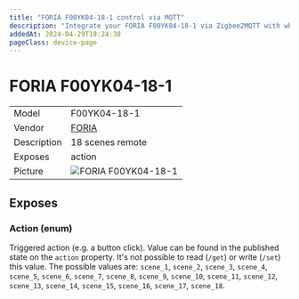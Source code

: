 ```yaml
---
title: "FORIA F00YK04-18-1 control via MQTT"
description: "Integrate your FORIA F00YK04-18-1 via Zigbee2MQTT with whatever smart home infrastructure you are using without the vendor's bridge or gateway."
addedAt: 2024-04-29T19:24:38
pageClass: device-page
---
```


<!-- !!!! -->
<!-- ATTENTION: This file is auto-generated through docgen! -->
<!-- You can only edit the "Notes"-Section between the two comment lines "Notes BEGIN" and "Notes END". -->
<!-- Do not use h1 or h2 heading within "## Notes"-Section. -->
<!-- !!!! -->

# FORIA F00YK04-18-1

|     |     |
|-----|-----|
| Model | F00YK04-18-1  |
| Vendor  | [FORIA](/supported-devices/#v=FORIA)  |
| Description | 18 scenes remote |
| Exposes | action |
| Picture | ![FORIA F00YK04-18-1](https://www.zigbee2mqtt.io/images/devices/F00YK04-18-1.png) |


<!-- Notes BEGIN: You can edit here. Add "## Notes" headline if not already present. -->


<!-- Notes END: Do not edit below this line -->




## Exposes

### Action (enum)
Triggered action (e.g. a button click).
Value can be found in the published state on the `action` property.
It's not possible to read (`/get`) or write (`/set`) this value.
The possible values are: `scene_1`, `scene_2`, `scene_3`, `scene_4`, `scene_5`, `scene_6`, `scene_7`, `scene_8`, `scene_9`, `scene_10`, `scene_11`, `scene_12`, `scene_13`, `scene_14`, `scene_15`, `scene_16`, `scene_17`, `scene_18`.

